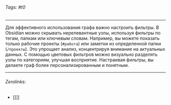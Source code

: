 ###### Tags:  #t0
___
Для эффективного использования графа важно настроить фильтры. В Obsidian можно скрывать нерелевантные узлы, используя фильтры по тегам, папкам или ключевым словам. Например, вы можете показать только рабочие проекты (`#работа`) или заметки из определенной папки (`/проекты`). Это упрощает анализ, концентрируя внимание на актуальных данных. С помощью цветовых фильтров можно визуально разделять узлы по категориям, улучшая восприятие. Настраивая фильтры, вы делаете граф более персонализированным и понятным.
___
###### Zerolinks: 
- [[]]